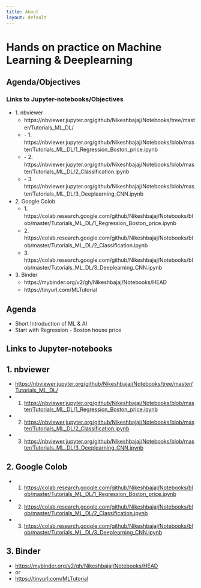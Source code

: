 ```yaml
---
title: About
layout: default
---
```


<!--# {{ page.title }}-->
# Hands on practice on Machine Learning & Deeplearning


<div id="index-grid-half" class="section group">
<h2 style="text-align:left;">Agenda/Objectives</h2>
<h3 style="text-align:left;">
<h3 style="text-align:left;"> Links to Jupyter-notebooks/Objectives</h3>
<ul class="simple" style="line-height:1.4;">
  <li>1. nbviewer
    <ul class="simple">
    <li>https://nbviewer.jupyter.org/github/Nikeshbajaj/Notebooks/tree/master/Tutorials_ML_DL/</li>
    <li>- 1. https://nbviewer.jupyter.org/github/Nikeshbajaj/Notebooks/blob/master/Tutorials_ML_DL/1_Regression_Boston_price.ipynb</li>
    <li>- 2. https://nbviewer.jupyter.org/github/Nikeshbajaj/Notebooks/blob/master/Tutorials_ML_DL/2_Classification.ipynb</li>
    <li>- 3. https://nbviewer.jupyter.org/github/Nikeshbajaj/Notebooks/blob/master/Tutorials_ML_DL/3_Deeplearning_CNN.ipynb</li>
    </ul></li>
  <li>2. Google Colob
    <ul class="simple">
    <li>1. https://colab.research.google.com/github/Nikeshbajaj/Notebooks/blob/master/Tutorials_ML_DL/1_Regression_Boston_price.ipynb</li>
    <li>2. https://colab.research.google.com/github/Nikeshbajaj/Notebooks/blob/master/Tutorials_ML_DL/2_Classification.ipynb</li>
    <li>3. https://colab.research.google.com/github/Nikeshbajaj/Notebooks/blob/master/Tutorials_ML_DL/3_Deeplearning_CNN.ipynb</li>
     </ul>
  </li>
  <li>3. Binder
    <ul class="simple">
    <li>https://mybinder.org/v2/gh/Nikeshbajaj/Notebooks/HEAD</li>
    <li>https://tinyurl.com/MLTutorial</li>
    </ul></li>
</ul>
</h3>
</div>



## Agenda
 - Short Introduction of ML & AI
 - Start with Regression - Boston house price


## Links to Jupyter-notebooks
## 1. nbviewer
-  https://nbviewer.jupyter.org/github/Nikeshbajaj/Notebooks/tree/master/Tutorials_ML_DL/
  -  1. https://nbviewer.jupyter.org/github/Nikeshbajaj/Notebooks/blob/master/Tutorials_ML_DL/1_Regression_Boston_price.ipynb
  -  2. https://nbviewer.jupyter.org/github/Nikeshbajaj/Notebooks/blob/master/Tutorials_ML_DL/2_Classification.ipynb
  -  3. https://nbviewer.jupyter.org/github/Nikeshbajaj/Notebooks/blob/master/Tutorials_ML_DL/3_Deeplearning_CNN.ipynb

## 2. Google Colob
  - 1. https://colab.research.google.com/github/Nikeshbajaj/Notebooks/blob/master/Tutorials_ML_DL/1_Regression_Boston_price.ipynb
  - 2. https://colab.research.google.com/github/Nikeshbajaj/Notebooks/blob/master/Tutorials_ML_DL/2_Classification.ipynb
  - 3. https://colab.research.google.com/github/Nikeshbajaj/Notebooks/blob/master/Tutorials_ML_DL/3_Deeplearning_CNN.ipynb

## 3. Binder
  - https://mybinder.org/v2/gh/Nikeshbajaj/Notebooks/HEAD
  - or 
  - https://tinyurl.com/MLTutorial



